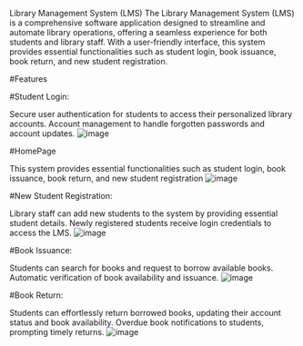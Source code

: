 Library Management System (LMS)
The Library Management System (LMS) is a comprehensive software application designed to streamline and automate library operations, offering a seamless experience for both students and library staff. With a user-friendly interface, this system provides essential functionalities such as student login, book issuance, book return, and new student registration.

#Features

#Student Login:

Secure user authentication for students to access their personalized library accounts.
Account management to handle forgotten passwords and account updates.
![image](https://github.com/ritujayadav/Java-Library-Management-System/assets/110754843/4bfd940e-57c5-47d6-a1a8-18eb46bc089b)

#HomePage

This system provides essential functionalities such as student login, book issuance, book return, and new student registration
![image](https://github.com/ritujayadav/Java-Library-Management-System/assets/110754843/289ada99-b3fa-43a7-9981-c4df372b85a2)


#New Student Registration:

Library staff can add new students to the system by providing essential student details.
Newly registered students receive login credentials to access the LMS.
![image](https://github.com/ritujayadav/Java-Library-Management-System/assets/110754843/0772e915-f6f8-409d-881a-89b3bf1d9012)

#Book Issuance:

Students can search for books and request to borrow available books.
Automatic verification of book availability and issuance.
![image](https://github.com/ritujayadav/Java-Library-Management-System/assets/110754843/f99a6cd0-c110-4b9d-97e4-b022b05a4dd3)

#Book Return:

Students can effortlessly return borrowed books, updating their account status and book availability.
Overdue book notifications to students, prompting timely returns.
![image](https://github.com/ritujayadav/Java-Library-Management-System/assets/110754843/a9a9ad47-3f3c-4f94-a51a-a5c42237f3f0)




